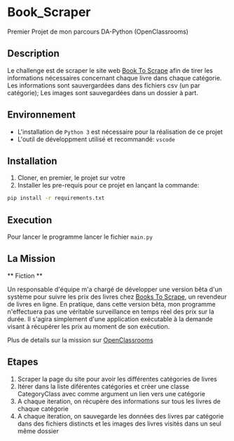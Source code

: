 # Book_Scraper
Premier Projet de mon parcours DA-Python (OpenClassrooms)

## Description 
Le challenge est de scraper le site web [Book To Scrape](http://books.toscrape.com/) afin de tirer les informations nécessaires concernant chaque livre dans chaque catégorie. Les informations sont sauvergardées dans des fichiers csv (un par catégorie); Les images sont sauvegardées dans un dossier à part.

## Environnement
* L'installation de `Python 3` est nécessaire pour la réalisation de ce projet
* L'outil de développment utilisé et recommandé: `vscode`

## Installation
1. Cloner, en premier, le projet sur votre 
2. Installer les pre-requis pour ce projet en lançant la commande:
```bash
pip install -r requirements.txt
```

## Execution
Pour lancer le programme lancer le fichier `main.py`

## La Mission
** Fiction **

Un responsable d'équipe m'a chargé de développer une version bêta d'un système pour suivre les prix des livres chez [Books To Scrape](http://books.toscrape.com/), un revendeur de livres en ligne. En pratique, dans cette version bêta, mon programme n'effectuera pas une véritable surveillance en temps réel des prix sur la durée. Il s'agira simplement d'une application exécutable à la demande visant à récupérer les prix au moment de son exécution.

Plus de details sur la mission sur [OpenClassrooms](https://openclassrooms.com/en/paths/322/projects/832/assignment)

## Etapes
1. Scraper la page du site pour avoir les différentes catégories de livres
2. Itérer dans la liste diférentes catégories et créer une classe CategoryClass avec comme argument un lien vers une catégorie
3. A chaque iteration, on récupère des informations sur tous les livres de chaque catégorie
4. A chaque iteration, on sauvegarde les données des livres par catégorie dans des fichiers distincts et les images des livres visités dans un seul même dossier
